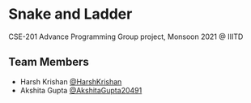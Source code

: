 # Snake and Ladder
CSE-201 Advance Programming Group project, Monsoon 2021 @ IIITD 
 
## Team Members

 - Harsh Krishan [@HarshKrishan](https://github.com/HarshKrishan)
 - Akshita Gupta [@AkshitaGupta20491](https://github.com/AkshitaGupta20491) 
